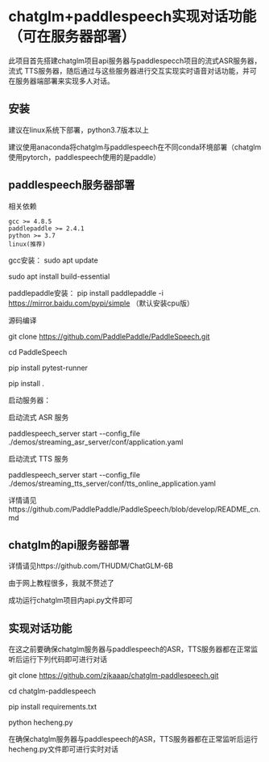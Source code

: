 
chatglm+paddlespeech实现对话功能（可在服务器部署）
========
此项目首先搭建chatglm项目api服务器与paddlespecch项目的流式ASR服务器，流式 TTS服务器，随后通过与这些服务器进行交互实现实时语音对话功能，并可在服务器端部署来实现多人对话。

安装
--
建议在linux系统下部署，python3.7版本以上

建议使用anaconda将chatglm与paddlespeech在不同conda环境部署（chatglm使用pytorch，paddlespeech使用的是paddle）

paddlespeech服务器部署
--
相关依赖

    gcc >= 4.8.5
    paddlepaddle >= 2.4.1
    python >= 3.7
    linux(推荐)
gcc安装： 
sudo apt update

sudo apt install build-essential

paddlepaddle安装： pip install paddlepaddle -i https://mirror.baidu.com/pypi/simple （默认安装cpu版）


源码编译

git clone https://github.com/PaddlePaddle/PaddleSpeech.git

cd PaddleSpeech

pip install pytest-runner

pip install .

启动服务器：

启动流式 ASR 服务

paddlespeech_server start --config_file ./demos/streaming_asr_server/conf/application.yaml

启动流式 TTS 服务

paddlespeech_server start --config_file ./demos/streaming_tts_server/conf/tts_online_application.yaml

详情请见https://github.com/PaddlePaddle/PaddleSpeech/blob/develop/README_cn.md


chatglm的api服务器部署
--
详情请见https://github.com/THUDM/ChatGLM-6B

由于网上教程很多，我就不赘述了

成功运行chatglm项目内api.py文件即可

实现对话功能
--

在这之前要确保chatglm服务器与paddlespeech的ASR，TTS服务器都在正常监听后运行下列代码即可进行对话

git clone https://github.com/zjkaaap/chatglm-paddlespeech.git

cd chatglm-paddlespeech

pip install requirements.txt

python hecheng.py

在确保chatglm服务器与paddlespeech的ASR，TTS服务器都在正常监听后运行hecheng.py文件即可进行实时对话








